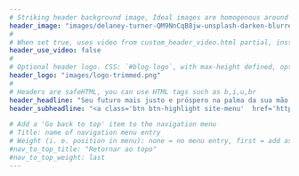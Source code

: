```yaml
---
# Striking header background image, Ideal images are homogenous around the centre and contrasting to the text. Non-ideal images can use `title_guard`
header_image: "images/delaney-turner-QM9NnCqB8jw-unsplash-darken-blurred.jpg"
#
# When set true, uses video from custom_header_video.html partial, instead of header_image
header_use_video: false
#
# Optional header logo. CSS: `#blog-logo`, with max-height defined, optimize to prevent scaling
header_logo: "images/logo-trimmed.png"
#
# Headers are safeHTML, you can use HTML tags such as b,i,u,br
header_headline: "Seu futuro mais justo e próspero na palma da sua mão!"
header_subheadline: "<a class='btn btn-highlight site-menu'  href='https://play.google.com/store/apps/details?id=org.akipossomais.nativo'><i class='fa fa-arrow-alt-circle-down'></i> Baixe agora nosso app</a><br><br>"

# Add a 'Go back to top' item to the navigation menu
# Title: name of navigation menu entry
# Weight (i. e. position in menu): none = no menu entry, first = add as first entry, last = ad as last entry
#nav_to_top_title: "Retornar ao topo"
#nav_to_top_weight: last
---
```

